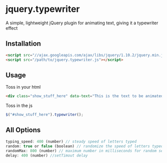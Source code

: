 # jquery.typewriter

A simple, lightweight jQuery plugin for animating text, giving it a typewriter effect

## Installation
```html
<script src="//ajax.googleapis.com/ajax/libs/jquery/1.10.2/jquery.min.js"></script>
<script src="/path/to/jquery.typewriter.js"></script>
```

## Usage


Toss in your html

```html
<div class="show_stuff_here" data-text="This is the text to be animated"></div>
```

Toss in the js

```javascript
$("#show_stuff_here").typewriter();
```

## All Options

```javascript
typing_speed: 400 (number) // steady speed of letters typed
random: true or false (boolean) // randomize the speed of letters typed
randomMax: 800 (number) // maximum number in milliseconds for random setting (random from 0 to this number)
delay: 400 (number) //setTimout delay

```